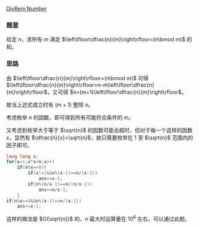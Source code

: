 [DivRem Number](https://www.luogu.com.cn/problem/AT_diverta2019_d)

### 题意

给定 $n$，求所有 $m$ 满足 $\left\lfloor\dfrac{n}{m}\right\rfloor=(n\bmod m)$ 的和。

### 思路

由 $\left\lfloor\dfrac{n}{m}\right\rfloor=(n\bmod m)$ 可得 $\left\lfloor\dfrac{n}{m}\right\rfloor=n-m\left\lfloor\dfrac{n}{m}\right\rfloor$，又可得 $n=(m+1)\left\lfloor\dfrac{n}{m}\right\rfloor$。

故当上述式成立时有 $(m+1)$ 整除 $n$。

考虑枚举 $n$ 的因数，即可得到所有可能符合条件的 $m$。

又考虑到枚举大于等于 $\sqrt{n}$ 的因数可能会超时，但对于每一个这样的因数 $x$，显然有 $\dfrac{n}{x}<\sqrt{n}$，故只需要枚举在 $1$ 至 $\sqrt{n}$ 范围内的因子即可。

```cpp
long long x;
for(x=1;x*x<n;x++)
	if(n%x==0){
        if(x!=1&&n%(x-1)==n/(x-1))
			ans+=x-1;
        if(n%(n/x-1)==n/(n/x-1))
			ans+=n/x-1;
	}
if(n%x==0&&n%(x-1)==n/(x-1))
	ans+=x-1; 
```


这样的做法是 $O(\sqrt{n})$ 的，$n$ 最大时运算量在 $10^6$ 左右，可以通过此题。

